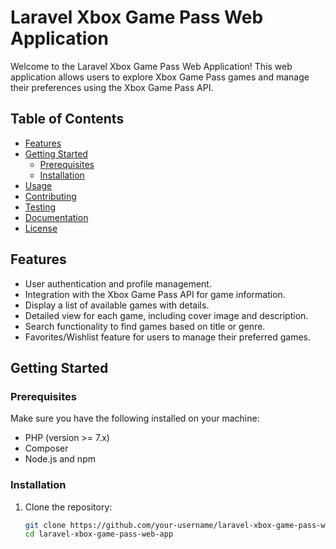 # Laravel Xbox Game Pass Web Application

Welcome to the Laravel Xbox Game Pass Web Application! This web application allows users to explore Xbox Game Pass games and manage their preferences using the Xbox Game Pass API.

## Table of Contents
- [Features](#features)
- [Getting Started](#getting-started)
  - [Prerequisites](#prerequisites)
  - [Installation](#installation)
- [Usage](#usage)
- [Contributing](#contributing)
- [Testing](#testing)
- [Documentation](#documentation)
- [License](#license)

## Features

- User authentication and profile management.
- Integration with the Xbox Game Pass API for game information.
- Display a list of available games with details.
- Detailed view for each game, including cover image and description.
- Search functionality to find games based on title or genre.
- Favorites/Wishlist feature for users to manage their preferred games.

## Getting Started

### Prerequisites

Make sure you have the following installed on your machine:

- PHP (version >= 7.x)
- Composer
- Node.js and npm

### Installation

1. Clone the repository:

   ```bash
   git clone https://github.com/your-username/laravel-xbox-game-pass-web-app.git
   cd laravel-xbox-game-pass-web-app
